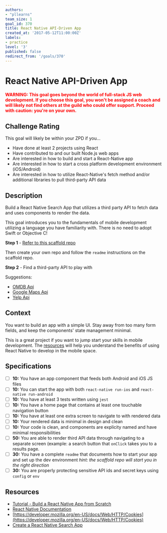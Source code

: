 ```yaml
---
authors:
- "pllearns"
team_size: 1
goal_id: 370
title: React Native API-Driven App
created_at: '2017-05-12T11:00:00Z'
labels:
- practice
level: '3'
published: false
redirect_from: '/goals/370'
---
```


# React Native API-Driven App

<strong style="color:red;">WARNING: This goal goes beyond the world of full-stack JS web development. If you choose this goal, you won't be assigned a coach and will likely not find others at the guild who could offer support. Proceed with caution: you're on your own.</strong>

## Challenge Rating

This goal will likely be within your ZPD if you...

- Have done at least 2 projects using React
- Have contributed to and our built Node.js web apps
- Are interested in how to build and start a React-Native app
- Are interested in how to start a cross platform development environment (iOS/Android)
- Are interested in how to utilize React-Native's fetch method and/or additional libraries to pull third-party API data

## Description

Build a React Native Search App that utilizes a third party API to fetch data and uses components to render the data.

This goal introduces you to the fundamentals of mobile development utilizing a language you have familiarity with. There is no need to adopt Swift or Objective C!

**Step 1** - [Refer to this scaffold repo](https://github.com/pllearns/react-native-starter-code)

Then create your own repo and follow the `readme` instructions on the scaffold repo.

**Step 2** - Find a third-party API to play with

Suggestions:
- [OMDB Api](http://www.omdbapi.com/)
- [Google Maps Api](https://developers.google.com/maps/)
- [Yelp Api](https://www.yelp.com/developers)

## Context

You want to build an app with a simple UI. Stay away from too many form fields, and keep the components' state management minimal.

This is a great project if you want to jump start your skills in mobile development. The [resources](#resources) will help you understand the benefits of using React Native to develop in the mobile space.

## Specifications

- [ ] __10:__ You have an app component that feeds both Android and iOS JS files
- [ ] __10:__ You can start the app with both `react-native run-ios` and `react-native run-android`
- [ ] __10:__ You have at least 3 tests written using `jest`
- [ ] __10:__ You have a home page that contains at least one touchable navigation button
- [ ] __10:__ You have at least one extra screen to navigate to with rendered data
- [ ] __10:__ Your rendered data is minimal in design and clean
- [ ] __10:__ Your code is clean, and components are explicity named and have minimal responsibilities
- [ ] __50:__ You are able to render third API data through navigating to a separate screen (example: a search button that `onClick` takes you to a results page.
- [ ] __30:__ You have a complete `readme` that documents how to start your app and set up the dev environment *hint: the scaffold repo will start you in the right direction*
- [ ] __30:__ You are properly protecting sensitive API ids and secret keys using `config` or `env`

## Resources

- [Tutorial - Build a React Native App from Scratch](https://www.youtube.com/watch?v=r5OPRhelEIU&t=41s)
- [React Native Documentation](https://facebook.github.io/react-native/)
- [https://developer.mozilla.org/en-US/docs/Web/HTTP/Cookies](https://developer.mozilla.org/en-US/docs/Web/HTTP/Cookies)
- [Create a React Native Search App](https://medium.com/lorenzo-codes/creating-a-react-native-search-app-88b8530da697)
